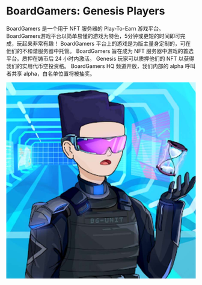 # BoardGamers: Genesis Players

BoardGamers 是一个用于 NFT 服务器的 Play-To-Earn 游戏平台。 ‍BoardGamers游戏平台以简单易懂的游戏为特色，5分钟或更短的时间即可完成，玩起来非常有趣！ ‍ BoardGamers 平台上的游戏是为版主量身定制的，可在他们的不和谐服务器中托管。 BoardGamers 旨在成为 NFT 服务器中游戏的首选平台。质押在铸币后 24 小时内激活。 Genesis 玩家可以质押他们的 NFT 以获得我们的实用代币空投资格。 BoardGamers HQ 频道开放，我们内部的 alpha 呼叫者共享 alpha，白名单位置将被抽奖。

![nft](1662149897976.jpg)


